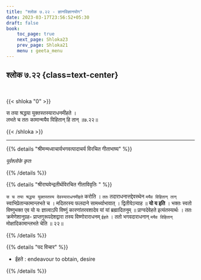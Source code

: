 ```yaml
---
title: "श्लोक ७.२२ - ज्ञानविज्ञानयोग"
date: 2023-03-17T23:56:52+05:30
draft: false
book:
    toc_page: true
    next_page: Shloka23
    prev_page: Shloka21
    menu : geeta_menu
---
```



## श्लोक ७.२२ {class=text-center}

<br/>

{{< shloka  "0"  >}}

स तया श्रद्धया युक्तस्तस्याराधनमीहते ।  
लभते च ततः कामान्मयैव विहितान् हि तान् ॥७.२२॥

{{< /shloka >}}

---

{{% details "श्रीमन्मध्वाचार्यभगवत्पादाचर्य विरचित  गीताभाष्य" %}}

*पूर्वश्लोके कृतः*

{{% /details %}}


{{% details "श्रीराघवेन्द्रतीर्थविरचित गीताविवृतिः " %}}

`स च तया श्रद्धया युक्तस्तस्य देवस्याराधनमीहते` करोति । 
`ततः` तदाराधनात्तद्देवस्थेन `मयैव विहितान्‌ तान्` 
स्वाभिप्रेतान्कामान्लभते च । मदितरस्य फलदाने सामर्थ्याभावात्‌ । 
द्वितीयेऽप्याह ॥ **यो य इति** । भक्तः स्वतो विष्णुभक्त 
एव यो यः ज्ञात्वाऽपि विष्णुं कारणांतरवशादेव 
यां यां ब्रह्मादितनुम्‌ ॥ प्राग्वदेवेहते इत्यंतस्यार्थः । ततः
क्रमेणेशानुग्रह- प्राप्तगुरूपदेशद्वारा तस्य विष्णोराराधनम् 
`ईहते` । ततो भगवदाराधनान् `मयैव विहितान्` 
मोक्षादिकामान्लभते चेति ॥ २२॥

{{% /details %}}


{{% details "पद विचार" %}}

- ईहते : endeavour to obtain, desire

{{% /details %}}
